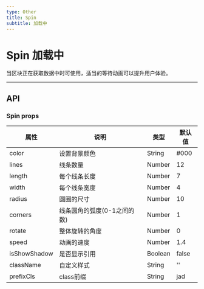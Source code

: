 ```yaml
---
type: Other
title: Spin 
subtitle: 加载中 
---
```

# Spin 加载中

当区块正在获取数据中时可使用，适当的等待动画可以提升用户体验。

---

## API

### Spin props

| 属性      | 说明                   | 类型       | 默认值 |
|-----------|-------------------------|------------|--------|
| color | 设置背景颜色 | String | #000|
| lines | 线条数量 | Number | 12 |
| length |  每个线条长度 | Number |7|
| width |  每个线条宽度 | Number |4|
| radius |  圆圈的尺寸 | Number | 10|
| corners |  线条圆角的弧度(0-1之间的数) | Number | 1|
| rotate |  整体旋转的角度 | Number | 0|
| speed |  动画的速度 | Number | 1.4|
| isShowShadow |   是否显示引用 | Boolean |false|
| className |   自定义样式 | String |''|
|prefixCls | class前缀  | String | jad |